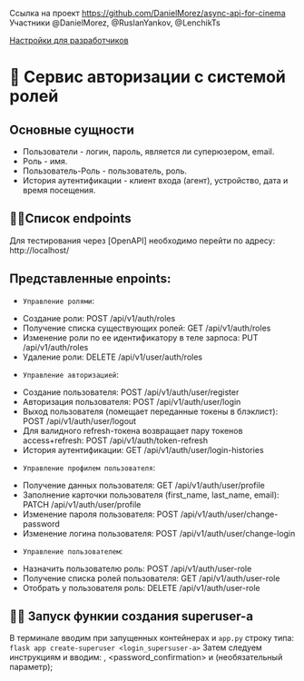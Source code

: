 Ссылка на проект https://github.com/DanielMorez/async-api-for-cinema 
Участники @DanielMorez, @RuslanYankov, @LenchikTs

[Настройки для разработчиков](docs/README.md)

# 🔐 Сервис авторизации с системой ролей

## Основные сущности
- Пользователи - логин, пароль, является ли суперюзером, email.
- Роль - имя.
- Пользователь-Роль - пользователь, роль.
- История аутентификации - клиент входа (агент), устройство, дата и время посещения.

## 🏃‍♂️Список endpoints
Для тестирования через [OpenAPI] необходимо перейти по адресу:
http://localhost/

## Представленные enpoints:

* `Управление ролями`:
- Создание роли: POST /api/v1/auth/roles
- Получение списка существующих ролей: GET /api/v1/auth/roles
- Изменение роли по ее идентификатору в теле зарпоса: PUT /api/v1/auth/roles
- Удаление роли: DELETE /api/v1/user/auth/roles

* `Управление авторизацией`:
- Создание пользователя: POST /api/v1/auth/user/register
- Авторизация пользователя: POST /api/v1/auth/user/login
- Выход пользователя (помещает переданные токены в блэклист): POST /api/v1/auth/user/logout
- Для валидного refresh-токена возвращает пару токенов access+refresh: POST /api/v1/auth/token-refresh
- История аутентификации: GET /api/v1/auth/user/login-histories

* `Управление профилем пользователя`:
- Получение данных пользователя: GET /api/v1/auth/user/profile
- Заполнение карточки пользователя (first_name, last_name, email): PATCH /api/v1/auth/user/profile
- Изменение пароля пользователя: POST /api/v1/auth/user/change-password
- Изменение логина пользователя: POST /api/v1/auth/user/change-login

* `Управление пользователем`:
- Назначить пользователю роль: POST /api/v1/auth/user-role
- Получение списка ролей пользователя: GET /api/v1/auth/user-role
- Отобрать у пользователя роль: DELETE /api/v1/auth/user-role

## 🏃‍♂️ Запуск функии создания superuser-a

B терминале вводим при запущенных контейнерах и `app.py` строку типа:
`flask app create-superuser <login_supersuser-a>`
Затем следуем инструкциям и вводим: <password>, <password_confirmation> и <email> (необязательный параметр);
